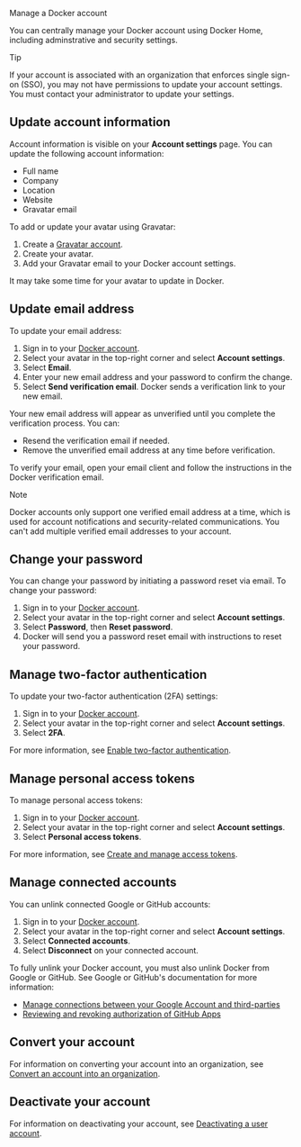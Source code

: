 Manage a Docker account


You can centrally manage your Docker account using Docker Home, including
adminstrative and security settings.

> [!TIP]
>
> If your account is associated with an organization that enforces single
> sign-on (SSO), you may not have permissions to update your account settings.
> You must contact your administrator to update your settings.

## Update account information

Account information is visible on your **Account settings** page. You can
update the following account information:

- Full name
- Company
- Location
- Website
- Gravatar email

To add or update your avatar using Gravatar:

1. Create a [Gravatar account](https://gravatar.com/).
1. Create your avatar.
1. Add your Gravatar email to your Docker account settings.

It may take some time for your avatar to update in Docker.

## Update email address

To update your email address:

1. Sign in to your [Docker account](https://app.docker.com/login).
1. Select your avatar in the top-right corner and select **Account settings**.
1. Select **Email**.
1. Enter your new email address and your password to confirm the change.
1. Select **Send verification email**. Docker sends a verification
link to your new email.

Your new email address will appear as unverified until you complete the
verification process. You can:

- Resend the verification email if needed.
- Remove the unverified email address at any time before verification.

To verify your email, open your email client and follow the instructions
in the Docker verification email.

> [!NOTE]
>
> Docker accounts only support one verified email address at a time, which
is used for account notifications and security-related communications. You
can't add multiple verified email addresses to your account.

## Change your password

You can change your password by initiating a password reset via email. To change your password:

1. Sign in to your [Docker account](https://app.docker.com/login).
1. Select your avatar in the top-right corner and select **Account settings**.
1. Select **Password**, then **Reset password**.
1. Docker will send you a password reset email with instructions to reset
your password.

## Manage two-factor authentication

To update your two-factor authentication (2FA) settings:

1. Sign in to your [Docker account](https://app.docker.com/login).
1. Select your avatar in the top-right corner and select **Account settings**.
1. Select **2FA**.

For more information, see
[Enable two-factor authentication](../security/2fa/_index.md).

## Manage personal access tokens

To manage personal access tokens:

1. Sign in to your [Docker account](https://app.docker.com/login).
1. Select your avatar in the top-right corner and select **Account settings**.
1. Select **Personal access tokens**.

For more information, see
[Create and manage access tokens](../security/access-tokens.md).

## Manage connected accounts

You can unlink connected Google or GitHub accounts:

1. Sign in to your [Docker account](https://app.docker.com/login).
1. Select your avatar in the top-right corner and select **Account settings**.
1. Select **Connected accounts**.
1. Select **Disconnect** on your connected account.

To fully unlink your Docker account, you must also unlink Docker from Google
or GitHub. See Google or GitHub's documentation for more information:

- [Manage connections between your Google Account and third-parties](https://support.google.com/accounts/answer/13533235?hl=en)
- [Reviewing and revoking authorization of GitHub Apps](https://docs.github.com/en/apps/using-github-apps/reviewing-and-revoking-authorization-of-github-apps)

## Convert your account

For information on converting your account into an organization, see
[Convert an account into an organization](../admin/organization/convert-account.md).

## Deactivate your account

For information on deactivating your account, see
[Deactivating a user account](./deactivate-user-account.md).
